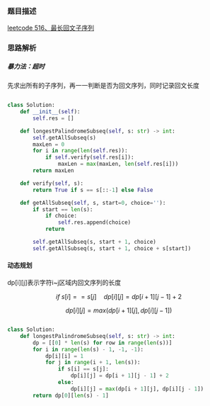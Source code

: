 ### 题目描述

[leetcode 516、最长回文子序列](https://leetcode-cn.com/problems/longest-palindromic-subsequence/)

### 思路解析

##### 暴力法：超时

先求出所有的子序列，再一一判断是否为回文序列，同时记录回文长度

```python

class Solution:
    def __init__(self):
        self.res = []

    def longestPalindromeSubseq(self, s: str) -> int:
        self.getAllSubseq(s)
        maxLen = 0
        for i in range(len(self.res)):
            if self.verify(self.res[i]):
                maxLen = max(maxLen, len(self.res[i]))
        return maxLen

    def verify(self, s):
        return True if s == s[::-1] else False

    def getAllSubseq(self, s, start=0, choice=''):
        if start == len(s):
            if choice:
                self.res.append(choice)
            return

        self.getAllSubseq(s, start + 1, choice)
        self.getAllSubseq(s, start + 1, choice + s[start])

```

#### 动态规划

dp[i][j]表示字符i~j区域内回文序列的长度

$$ if\ s[i]==s[j]\quad  dp[i][j]=dp[i+1][j-1]+2$$

$$ dp[i][j] = max(dp[i + 1][j], dp[i][j - 1])$$

```python

class Solution:
    def longestPalindromeSubseq(self, s: str) -> int:
        dp = [[0] * len(s) for row in range(len(s))]
        for i in range(len(s) - 1, -1, -1):
            dp[i][i] = 1
            for j in range(i + 1, len(s)):
                if s[i] == s[j]:
                    dp[i][j] = dp[i + 1][j - 1] + 2
                else:
                    dp[i][j] = max(dp[i + 1][j], dp[i][j - 1])
        return dp[0][len(s) - 1]


````
